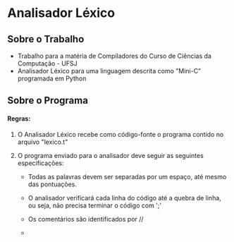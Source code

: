 # Analisador Léxico

## Sobre o Trabalho

- Trabalho para a matéria de Compiladores do Curso de Ciências da Computação - UFSJ
- Analisador Léxico para uma linguagem descrita como "Mini-C" programada em Python

## Sobre o Programa

#### Regras:

1. O Analisador Léxico recebe como código-fonte o programa contido no arquivo "lexico.t"
2. O programa enviado para o analisador deve seguir as seguintes especificações:

   - Todas as palavras devem ser separadas por um espaço, até mesmo das pontuações.

   - O analisador verificará cada linha do código até a quebra de linha, ou seja, não precisa terminar o código com ';'

   - Os comentários são identificados por //
   
   -  
